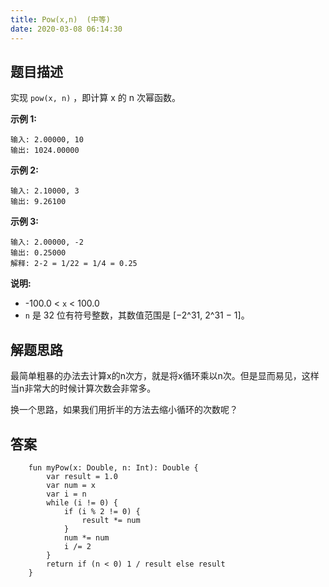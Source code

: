```yaml
---
title: Pow(x,n)  (中等)
date: 2020-03-08 06:14:30
---
```

## 题目描述

实现 ``pow(x, n)`` ，即计算 x 的 n 次幂函数。

**示例 1:**


```
输入: 2.00000, 10
输出: 1024.00000
```

**示例 2:**


```
输入: 2.10000, 3
输出: 9.26100
```

**示例 3:**


```
输入: 2.00000, -2
输出: 0.25000
解释: 2-2 = 1/22 = 1/4 = 0.25
```

**说明:**

- -100.0 < ``x`` < 100.0
- ``n`` 是 32 位有符号整数，其数值范围是 [−2^31, 2^31 − 1]。


## 解题思路

最简单粗暴的办法去计算x的n次方，就是将x循环乘以n次。但是显而易见，这样当n非常大的时候计算次数会非常多。

换一个思路，如果我们用折半的方法去缩小循环的次数呢？

## 答案


```
    fun myPow(x: Double, n: Int): Double {
        var result = 1.0
        var num = x
        var i = n
        while (i != 0) {
            if (i % 2 != 0) {
                result *= num
            }
            num *= num
            i /= 2
        }
        return if (n < 0) 1 / result else result
    }
```
